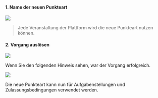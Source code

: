 <!--
 * @file page_admin_courseManagement_addExerciseType_de.md
 *
 * @author Till Uhlig <till.uhlig@student.uni-halle.de>
 * @date 2015
-->


#### 1. Name der neuen Punkteart

![](addExerciseTypeA.png)

> Jede Veranstaltung der Plattform wird die neue Punkteart nutzen können.

#### 2. Vorgang auslösen

![](addExerciseTypeB.png)

Wenn Sie den folgenden Hinweis sehen, war der Vorgang erfolgreich.

![](addExerciseTypeC.png)

Die neue Punkteart kann nun für Aufgabenstellungen und Zulassungsbedingungen verwendet werden.